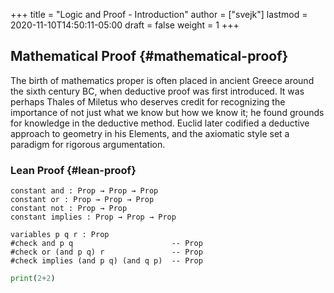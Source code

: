 +++
title = "Logic and Proof - Introduction"
author = ["svejk"]
lastmod = 2020-11-10T14:50:11-05:00
draft = false
weight = 1
+++

## Mathematical Proof {#mathematical-proof}

The birth of mathematics proper is often placed in ancient Greece around the sixth century BC, when deductive proof was first introduced. It was perhaps Thales of Miletus who deserves credit for recognizing the importance of not just what we know but how we know it; he found grounds for knowledge in the deductive method. Euclid later codified a deductive approach to geometry in his <span class="underline">Elements</span>, and the axiomatic style set a paradigm for rigorous argumentation.


### Lean Proof {#lean-proof}

```lean
constant and : Prop → Prop → Prop
constant or : Prop → Prop → Prop
constant not : Prop → Prop
constant implies : Prop → Prop → Prop

variables p q r : Prop
#check and p q                      -- Prop
#check or (and p q) r               -- Prop
#check implies (and p q) (and q p)  -- Prop
```

```python
print(2+2)
```
